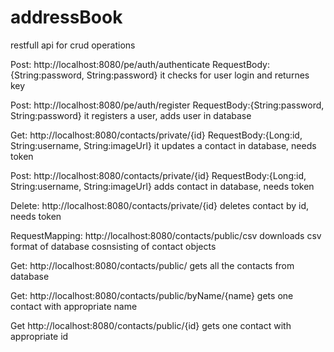 # addressBook
restfull api for crud operations


Post:
http://localhost:8080/pe/auth/authenticate
RequestBody:{String:password, String:password}
it checks for user login and returnes key

Post:
http://localhost:8080/pe/auth/register
RequestBody:{String:password, String:password}
it registers a user, adds user in database

Get:
http://localhost:8080/contacts/private/{id}
RequestBody:{Long:id, String:username, String:imageUrl}
it updates a contact in database, needs token

Post:
http://localhost:8080/contacts/private/{id}
RequestBody:{Long:id, String:username, String:imageUrl}
adds contact in database, needs token

Delete:
http://localhost:8080/contacts/private/{id}
deletes contact by id, needs token 

RequestMapping:
http://localhost:8080/contacts/public/csv
downloads csv format of database cosnsisting of contact objects

Get:
http://localhost:8080/contacts/public/
gets all the contacts from database


Get:
http://localhost:8080/contacts/public/byName/{name}
gets one contact with appropriate name

Get
http://localhost:8080/contacts/public/{id}
gets one contact with appropriate id

